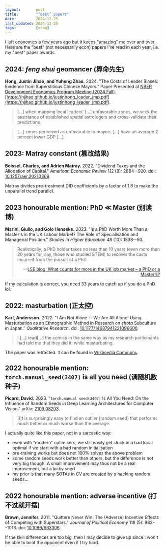 ```yaml
---
layout:       post
title:        "“Best” papers"
date:         2024-12-25
last_updated: 2024-12-25
tags:         [econ]
---
```


I left economics a few years ago but it keeps "amazing" me over and over. Here are the "best" (not necessarily econ) papers I've read in each year, i.e. my "best" paper awards.


## 2024: *feng shui* geomancer (算命先生)

**Hong, Justin Jihao, and Yuheng Zhao.** 2024. "The Costs of Leader Biases: Evidence from Superstitious Chinese Mayors." Paper Presented at [NBER Development Economics Program Meeting (2024 Fall)](https://www.nber.org/conferences/development-economics-fall-2024). [https://hjihao.github.io/justinhong_leader_jmp.pdf](https://hjihao.github.io/justinhong_leader_jmp.pdf).

> [...] when mapping local leaders' [...] unfavorable zones, we seek the assistance of established spatial astrologers and cross-validate their predictions.

> [...] zones perceived as unfavorable to mayors [...] have an average 2 percent lower GDP [...]


## 2023: Matray constant (篡改结果)

**Boissel, Charles, and Adrien Matray.** 2022. "Dividend Taxes and the Allocation of Capital." *American Economic Review* 112 (9): 2884--920. doi: [10.1257/aer.20210369](https://doi.org/10.1257/aer.20210369).

Matray divides pre-treatment DID coefficients by a factor of $1.8$ to make the unparallel trend parallel.


## 2023 honourable mention: PhD $\ll$ Master (别读博)

**Marini, Giulio, and Golo Henseke.** 2023. "Is a PhD Worth More Than a Master's in the UK Labour Market? The Role of Specialisation and Managerial Position." *Studies in Higher  Education* 48 (10): 1538--50.

> Realistically, a PhD holder takes no less than 10 years (even more than 20 years for, say, those who studied STEM) to recover the costs incurred from the pursuit of a PhD
> 
> <div style="text-align: right">—<a href="https://blogs.lse.ac.uk/impactofsocialsciences/2023/10/18/what-counts-for-more-in-the-uk-job-market-a-phd-or-a-masters/">LSE blog: What counts for more in the UK job market – a PhD or a Master’s?</a></div>

If my calculation is correct, you need 33 years to catch up if you do a PhD lol.


## 2022: masturbation (正太控)

**Karl, Andersson.** 2022. "I Am Not Alone -- We Are All Alone: Using Masturbation as an Ethnographic Method in Research on *shota* Subculture in Japan." *Qualitative Research*. doi: [10.1177/14687941221096600](https://doi.org/10.1177/14687941221096600
).

> I [...] read[...] the comics in the same way as my research participants had told me that they did it: while masturbating.

The paper was retracted. It can be found in [Wikimedia Commons](https://upload.wikimedia.org/wikipedia/commons/b/b0/I_am_not_alone_(Andersson_paper).pdf).


## 2022 honourable mention: `torch.manual_seed(3407)` is all you need (调随机数种子)

**Picard, David.** 2023. "`torch.manual seed(3407)` Is All You Need: On the Influence of
Random Seeds in Deep Learning Architectures for Computer Vision." arXiv: [2109.08203](https://arxiv.org/abs/2109.08203).

> [I]t is surprisingly easy to find an outlier [random seed] that performs much better or much worse than the average.

I actually quite like this paper, not in a sarcastic way:

* even with "modern" optimisers, we still easily get stuck in a bad local optimal if we start with a bad random initialisation
* pre-training works but does not 100% solves the above problem
* some random seeds work better than others, but the difference is not very big though. A small improvement may thus not be a real improvement, but a lucky seed
* my prior is that many SOTAs in CV are created by p hacking random seeds...


## 2022 honourable mention: adverse incentive (打不过就开摆)

**Brown, Jennifer.** 2011. "Quitters Never Win: The (Adverse) Incentive Effects of Competing with Superstars." *Journal of Political Economy* 119 (5): 982--1013. doi: [10.1086/663306](https://doi.org/10.1086/663306).

If the skill differences are too big, then I may decide to give up since I won't be able to beat the opponent even if I try hard.
